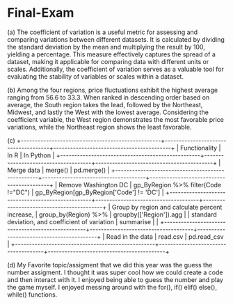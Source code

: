 # Final-Exam

(a)
The coefficient of variation is a useful metric for assessing and comparing variations between different datasets. 
It is calculated by dividing the standard deviation by the mean and multiplying the result by 100, yielding a percentage. 
This measure effectively captures the spread of a dataset, making it applicable for comparing data with different units or scales. 
Additionally, the coefficient of variation serves as a valuable tool for evaluating the stability of variables or scales within a dataset.

(b)
Among the four regions, price fluctuations exhibit the highest average ranging from 56.6 to 33.3. When ranked in descending order 
based on average, the South region takes the lead, followed by the Northeast, Midwest, and lastly the West with the lowest average. 
Considering the coefficient variable, the West region demonstrates the most favorable price variations, 
while the Northeast region shows the least favorable.

(c)
+--------------------------------------------------+-------------------------------------+------------------------------------------+
| Functionality                                    | In R                                | In Python                                |
+--------------------------------------------------+-------------------------------------+------------------------------------------+
| Merge data                                       | merge()                             | pd.merge()                               |
+--------------------------------------------------+-------------------------------------+------------------------------------------+
| Remove Washington DC                             | gp_ByRegion %>% filter(Code !="DC") | gp_ByRegion[gp_ByRegion['Code'] != 'DC'] |
+--------------------------------------------------+-------------------------------------+------------------------------------------+
| Group by region and calculate percent increase,  | group_by(Region) %>%                | groupby(['Region']).agg                  |
| standard deviation, and coefficient of variation | summarise                           |                                          |
+--------------------------------------------------+-------------------------------------+------------------------------------------+
| Read in the data                                 | read.csv                            | pd.read_csv                              |
+--------------------------------------------------+-------------------------------------+------------------------------------------+

(d)
My Favorite topic/assigment that we did this year was the guess the number assigment. I thought it was super cool how we could create a code and then interact with it. I enjoyed being able to guess the number and play the game myself. I enjoyed messing around with the for(), if() elif() else(), while() functions.
